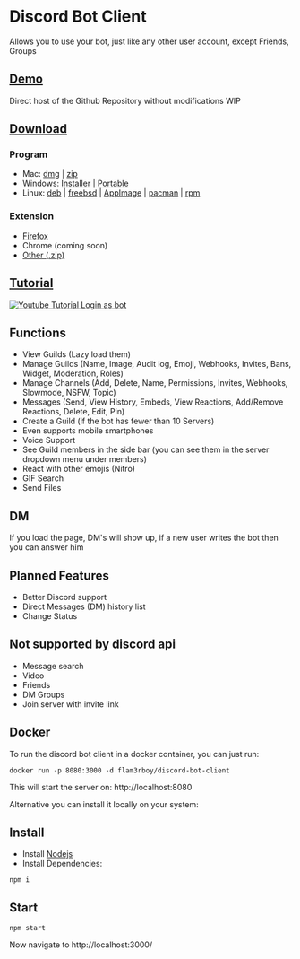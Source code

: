 # Discord Bot Client
Allows you to use your bot, just like any other user account, except Friends, Groups

## [Demo](https://botclient.tk/)
Direct host of the Github Repository without modifications
WIP

## [Download](https://github.com/Flam3rboy/discord-bot-client/releases/tag/3.0.0)
### Program
- Mac: [dmg](https://github.com/Flam3rboy/discord-bot-client/releases/download/3.1.0/Discord.Bot.Client-3.1.0-mac.zip) | [zip](https://github.com/Flam3rboy/discord-bot-client/releases/download/3.1.0/Discord.Bot.Client-3.1.0-mac.zip)
- Windows: [Installer](https://github.com/Flam3rboy/discord-bot-client/releases/download/3.1.0/Discord.Bot.Client.Setup.3.1.0.exe) | [Portable](https://github.com/Flam3rboy/discord-bot-client/releases/download/3.1.0/Discord.Bot.Client.3.1.0.Portable.exe)
- Linux: [deb](https://github.com/Flam3rboy/discord-bot-client/releases/download/3.1.0/discord-bot-client_3.1.0_amd64.deb) | [freebsd](https://github.com/Flam3rboy/discord-bot-client/releases/download/3.1.0/discord-bot-client-3.1.0.freebsd) | [AppImage](https://github.com/Flam3rboy/discord-bot-client/releases/download/3.1.0/discord-bot-client-3.1.0.AppImage) | [pacman](https://github.com/Flam3rboy/discord-bot-client/releases/download/3.1.0/discord-bot-client-3.1.0.pacman) | [rpm](https://github.com/Flam3rboy/discord-bot-client/releases/download/3.1.0/discord-bot-client-3.1.0.x86_64.rpm)
### Extension
- [Firefox](https://addons.mozilla.org/firefox/addon/discord-bot-client/)
- Chrome (coming soon)
- [Other (.zip)](https://github.com/Flam3rboy/discord-bot-client/releases/download/3.0.0/extension.zip)

## [Tutorial](https://www.youtube.com/watch?v=_q3Hr2bsYr8)
[![Youtube Tutorial Login as bot](https://img.youtube.com/vi/_q3Hr2bsYr8/0.jpg)](https://www.youtube.com/watch?v=_q3Hr2bsYr8)

## Functions
- View Guilds (Lazy load them) 
- Manage Guilds (Name, Image, Audit log, Emoji, Webhooks, Invites, Bans, Widget, Moderation, Roles)
- Manage Channels (Add, Delete, Name, Permissions, Invites, Webhooks, Slowmode, NSFW, Topic)
- Messages (Send, View History, Embeds, View Reactions, Add/Remove Reactions, Delete, Edit, Pin)
- Create a Guild (if the bot has fewer than 10 Servers)
- Even supports mobile smartphones
- Voice Support
- See Guild members in the side bar (you can see them in the server dropdown menu under members)
- React with other emojis (Nitro)
- GIF Search
- Send Files

## DM
If you load the page, DM's will show up, if a new user writes the bot then you can answer him

## Planned Features
- Better Discord support
- Direct Messages (DM) history list
- Change Status

## Not supported by discord api
- Message search
- Video
- Friends
- DM Groups
- Join server with invite link


## Docker
To run the discord bot client in a docker container, you can just run:
```
docker run -p 8080:3000 -d flam3rboy/discord-bot-client
```
This will start the server on: http://localhost:8080 

Alternative you can install it locally on your system:

## Install
- Install [Nodejs](https://nodejs.org/en/download/)
- Install Dependencies:
```
npm i
```

## Start
```
npm start
```
Now navigate to http://localhost:3000/


